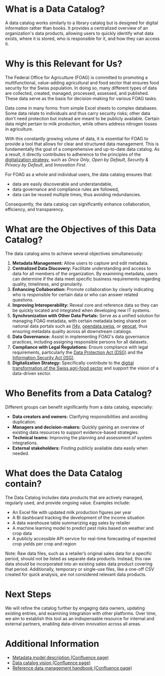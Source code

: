 # What is a Data Catalog?

A data catalog works similarly to a library catalog but is designed for digital information rather than books. It provides a centralized overview of an organization's data products, allowing users to quickly identify what data exists, where it is stored, who is responsible for it, and how they can access it.

# Why is this Relevant for Us?

The Federal Office for Agriculture (FOAG) is committed to promoting a multifunctional, value-adding agricultural and food sector that ensures food security for the Swiss population.
In doing so, many different types of data are collected, created, managed, processed, assessed, and published. These data serve as the basis for decision-making for various FOAG tasks.

Data come in many forms: from simple Excel sheets to complex databases. Some data relate to individuals and thus carry security risks; other data don't need protection but instead are meant to be publicly available.
Certain data might pertain to milk production, while others address nitrogen losses in agriculture.

With this constantly growing volume of data, it is essential for FOAG to provide a tool that allows for clear and structured data management.
This is fundamentally the goal of a comprehensive and up-to-date data catalog.
As a result, it directly contributes to adherence to the principles of the [digitalization strategy](https://digiagrifood.ch/digiknowhow/digitalisierungsstrategie), such as *Once Only*, *Open by Default*, *Security & Privacy by Default*, and *Innovation First*.

For FOAG as a whole and individual users, the data catalog ensures that:

- data are easily discoverable and understandable,
- data governance and compliance rules are followed,
- data can be reused multiple times, thus avoiding redundancies.

Consequently, the data catalog can significantly enhance collaboration, efficiency, and transparency.

# What are the Objectives of this Data Catalog?

The data catalog aims to achieve several objectives simultaneously:

1. **Metadata Management:** Allow users to capture and edit metadata.
2. **Centralized Data Discovery:** Facilitate understanding and access to data for all members of the organization. By examining metadata, users can determine if the data meet specific business requirements regarding quality, timeliness, and granularity.
3. **Enhancing Collaboration:** Promote collaboration by clearly indicating who is responsible for certain data or who can answer related questions.
4. **Improving Interoperability:** Reveal core and reference data so they can be quickly located and integrated when developing new IT systems.
5. **Synchronization with Other Data Portals:** Serve as a unified solution for managing FOAG metadata, with certain metadata being shared on national data portals such as [i14y](https://www.i14y.admin.ch/), [opendata.swiss](https://opendata.swiss/), or [geocat](https://www.geocat.ch/datahub), thus ensuring metadata quality across all downstream catalogs.
6. **Data Governance:** Assist in implementing FOAG's data governance practices, including assigning responsible persons for all datasets.
7. **Compliance with Legal Regulations:** Ensure compliance with legal requirements, particularly the [Data Protection Act (DSG)](https://www.fedlex.admin.ch/eli/cc/2022/491) and the [Information Security Act (ISG)](https://www.fedlex.admin.ch/eli/cc/2022/232).
8. **Digitalization Strategy:** Specifically contribute to the [digital transformation of the Swiss agri-food sector](https://digiagrifood.ch/digiknowhow/digitalisierungsstrategie) and support the vision of a data-driven sector.

# Who Benefits from a Data Catalog?

Different groups can benefit significantly from a data catalog, especially:

- **Data creators and owners:** Clarifying responsibilities and avoiding duplication.
- **Managers and decision-makers:** Quickly gaining an overview of existing data resources to support evidence-based strategies.
- **Technical teams:** Improving the planning and assessment of system integrations.
- **External stakeholders:** Finding publicly available data easily when needed.

# What does the Data Catalog contain?

The Data Catalog includes data products that are actively managed, regularly used, and provide ongoing value. Examples include:
- An Excel file with updated milk production figures per year
- A BI dashboard tracking the development of the income situation
- A data warehouse table summarizing egg sales by retailer
- A machine learning model to predict pest risks based on weather and crop data
- A publicly accessible API service for real-time forecasting of expected crop yields per crop and region

Note: Raw data files, such as a retailer’s original sales data for a specific period, should not be listed as separate data products. Instead, this raw data should be incorporated into an existing sales data product covering that period. Additionally, temporary or single-use files, like a one-off CSV created for quick analysis, are not considered relevant data products.

# Next Steps

We will refine the catalog further by engaging data owners, updating existing entries, and examining integration with other platforms.
Over time, we aim to establish this tool as an indispensable resource for internal and external partners, enabling data-driven innovation across all areas.

# Additional Information

- [Metadata model description (Confluence page)](https://blw-ofag-ufag.atlassian.net/wiki/spaces/AB/pages/403701818)
- [Data catalog vision (Confluence page)](https://blw-ofag-ufag.atlassian.net/wiki/spaces/KDT/pages/342098136)
- [Reference data management handbook (Confluence page)](https://blw-ofag-ufag.atlassian.net/wiki/spaces/AB/pages/354025506)
